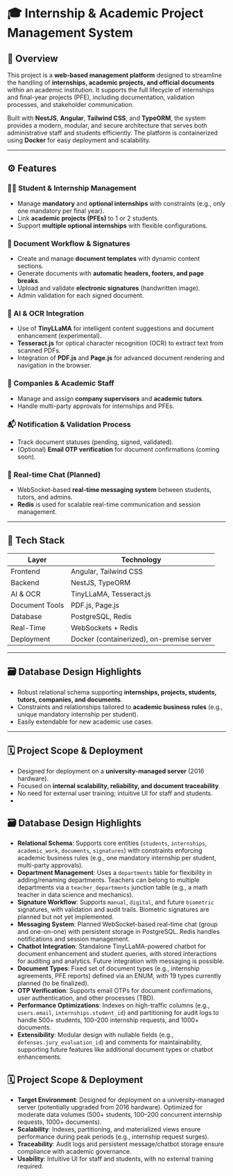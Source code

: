# 🎓 Internship & Academic Project Management System

## 📌 Overview

This project is a **web-based management platform** designed to streamline the handling of **internships, academic projects, and official documents** within an academic institution. It supports the full lifecycle of internships and final-year projects (PFE), including documentation, validation processes, and stakeholder communication.

Built with **NestJS**, **Angular**, **Tailwind CSS**, and **TypeORM**, the system provides a modern, modular, and secure architecture that serves both administrative staff and students efficiently. The platform is containerized using **Docker** for easy deployment and scalability.

---

## ⚙️ Features

### 🧑‍🎓 Student & Internship Management
- Manage **mandatory** and **optional internships** with constraints (e.g., only one mandatory per final year).
- Link **academic projects (PFEs)** to 1 or 2 students.
- Support **multiple optional internships** with flexible configurations.

### 📄 Document Workflow & Signatures
- Create and manage **document templates** with dynamic content sections.
- Generate documents with **automatic headers, footers, and page breaks**.
- Upload and validate **electronic signatures** (handwritten image).
- Admin validation for each signed document.

### 🧠 AI & OCR Integration
- Use of **TinyLLaMA** for intelligent content suggestions and document enhancement (experimental).
- **Tesseract.js** for optical character recognition (OCR) to extract text from scanned PDFs.
- Integration of **PDF.js** and **Page.js** for advanced document rendering and navigation in the browser.

### 🏢 Companies & Academic Staff
- Manage and assign **company supervisors** and **academic tutors**.
- Handle multi-party approvals for internships and PFEs.

### 📬 Notification & Validation Process
- Track document statuses (pending, signed, validated).
- (Optional) **Email OTP verification** for document confirmations (coming soon).

### 💬 Real-time Chat (Planned)
- WebSocket-based **real-time messaging system** between students, tutors, and admins.
- **Redis** is used for scalable real-time communication and session management.

---

## 🧱 Tech Stack

| Layer         | Technology                               |
|--------------|-------------------------------------------|
| Frontend     | Angular, Tailwind CSS                     |
| Backend      | NestJS, TypeORM                           |
| AI & OCR     | TinyLLaMA, Tesseract.js                   |
| Document Tools | PDF.js, Page.js                          |
| Database      | PostgreSQL, Redis                         |
| Real-Time     | WebSockets + Redis                        |
| Deployment    | Docker (containerized), on-premise server|

---

## 🗃 Database Design Highlights

- Robust relational schema supporting **internships, projects, students, tutors, companies, and documents**.
- Constraints and relationships tailored to **academic business rules** (e.g., unique mandatory internship per student).
- Easily extendable for new academic use cases.

---

## 🗓 Project Scope & Deployment

- Designed for deployment on a **university-managed server** (2016 hardware).
- Focused on **internal scalability, reliability, and document traceability**.
- No need for external user training; intuitive UI for staff and students.
- 
## 🗃 Database Design Highlights

- **Relational Schema**: Supports core entities (`students`, `internships`, `academic_work`, `documents`, `signatures`) with constraints enforcing academic business rules (e.g., one mandatory internship per student, multi-party approvals).
- **Department Management**: Uses a `departments` table for flexibility in adding/renaming departments. Teachers can belong to multiple departments via a `teacher_departments` junction table (e.g., a math teacher in data science and mechanics).
- **Signature Workflow**: Supports `manual`, `digital`, and future `biometric` signatures, with validation and audit trails. Biometric signatures are planned but not yet implemented.
- **Messaging System**: Planned WebSocket-based real-time chat (group and one-on-one) with persistent storage in PostgreSQL. Redis handles notifications and session management.
- **Chatbot Integration**: Standalone TinyLLaMA-powered chatbot for document enhancement and student queries, with stored interactions for auditing and analytics. Future integration with messaging is possible.
- **Document Types**: Fixed set of document types (e.g., internship agreements, PFE reports) defined via an ENUM, with 19 types currently planned (to be finalized).
- **OTP Verification**: Supports email OTPs for document confirmations, user authentication, and other processes (TBD).
- **Performance Optimizations**: Indexes on high-traffic columns (e.g., `users.email`, `internships.student_id`) and partitioning for audit logs to handle 500+ students, 100–200 internship requests, and 1000+ documents.
- **Extensibility**: Modular design with nullable fields (e.g., `defenses.jury_evaluation_id`) and comments for maintainability, supporting future features like additional document types or chatbot enhancements.

## 🗓 Project Scope & Deployment

- **Target Environment**: Designed for deployment on a university-managed server (potentially upgraded from 2016 hardware). Optimized for moderate data volumes (500+ students, 100–200 concurrent internship requests, 1000+ documents).
- **Scalability**: Indexes, partitioning, and materialized views ensure performance during peak periods (e.g., internship request surges).
- **Traceability**: Audit logs and persistent message/chatbot storage ensure compliance with academic governance.
- **Usability**: Intuitive UI for staff and students, with no external training required.